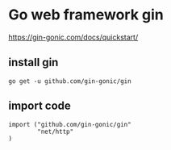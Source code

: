 # Go web framework gin 
https://gin-gonic.com/docs/quickstart/
## install gin
```
go get -u github.com/gin-gonic/gin
```

## import code
```
import ("github.com/gin-gonic/gin"
        "net/http"        
)

```